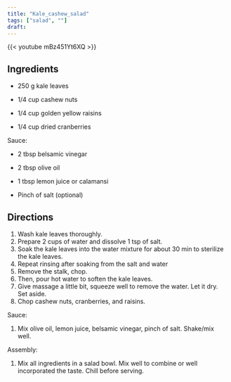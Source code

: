 ```yaml
---
title: "Kale_cashew_salad"
tags: ["salad", ""]
draft:
---
```


{{< youtube mBz451Yt6XQ  >}}

## Ingredients

-   250 g kale leaves

-   1/4 cup cashew nuts

-   1/4 cup golden yellow raisins 

-   1/4 cup dried cranberries 

Sauce:

-   2 tbsp belsamic vinegar 

-   2 tbsp olive oil 

-   1 tbsp lemon juice or calamansi 

-   Pinch of salt (optional)

## Directions

1. Wash kale leaves thoroughly.
2. Prepare 2 cups of water and dissolve 1 tsp of salt. 
3. Soak the kale leaves into the water mixture for about 30 min to sterilize the kale leaves.
4. Repeat rinsing after soaking from the salt and water 
5. Remove the stalk, chop.
6. Then, pour hot water to soften the kale leaves.
7. Give massage a little bit, squeeze well to remove the water. Let it dry. Set aside.
8. Chop cashew nuts, cranberries, and raisins. 

Sauce:

1. Mix olive oil, lemon juice, belsamic vinegar, pinch of salt. Shake/mix well.

Assembly:

1. Mix all ingredients in a salad bowl. Mix well to combine or well incorporated the taste. 
Chill before serving.
